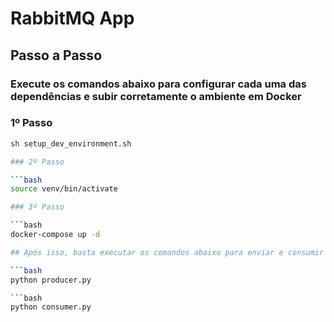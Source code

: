 # RabbitMQ App

## Passo a Passo

### Execute os comandos abaixo para configurar cada uma das dependências e subir corretamente o ambiente em Docker

### 1º Passo

```bash
sh setup_dev_environment.sh

### 2º Passo

```bash
source venv/bin/activate

### 3º Passo

```bash
docker-compose up -d

## Após isso, basta executar os comandos abaixo para enviar e consumir mensagens da Queue, respectivamente

```bash
python producer.py

```bash
python consumer.py